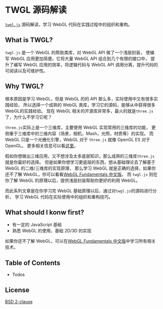 # TWGL 源码解读

[`twgl.js`](https://github.com/greggman/twgl.js) 源码解读，学习 WebGL 代码在实践过程中的组织和重构。

## What is TWGL?

`twgl.js` 是一个 WebGL 的帮助类库，对 WebGL API 做了一个浅层封装，
使编写 WebGL 应用更加简便。它将大量 WebGL API 组合到几个有限的接口中，
提升了编写 WebGL 应用的效率，将逻辑代码与 WebGL API 调用分离，提升代码的可阅读以及可维护性。

## Why TWGL?

根本原因是学习 WebGL，但是 WebGL 的的 API 那么多，实际使用中又有很多实践经验，
所以选择一个成熟的 WebGL 类库，学习它的源码，能够从中获得很多WebGL的实践经验。
现在 WebGL 相关的开源库非常多，最火的就是`three.js`了，为什么不学习它呢？

`three.js`实际上是一个三维库，主要使用 WebGL 实现常用的三维库的功能，
更侧重于三维库中的三维内容（场景，相机，Mash，光照，材质等）的实现。
而 WebGL 只是一个光栅化引擎，WebGL 对于 `three.js` 就像 OpenGL ES 对于 OpenGL。
更多相关信息可以看[这里](https://webglfundamentals.org/webgl/lessons/zh_cn/webgl-2d-vs-3d-library.html)。

假如你想做出三维应用，又不想涉及太多底层知识，那么成熟的三维库`three.js`就是你最好的选择。
但是如果你想学习更底层的东西，想从基础理论去了解基于 WebGL 的二维/三维库的实现原理，
那么学习 WebGL 就是正确的选择，如果你还不了解 WebGL，你可以看看[WebGL Fundamentals 中文版](https://webglfundamentals.org/webgl/lessons/zh_cn/)。
而 `twgl.js` 则在你了解 WebGL 的原理以后，提供浅层封装帮助你更好的利用 WebGL。

而此系列文章是在你学习完 WebGL 基础原理以后，通过对`twgl.js`的源码进行分析，
学习 WebGL 代码在实际使用中的组织和重构技巧。

## What should I konw first?

* 有一定的 JavaScript 基础
* 熟悉 WebGL 的使用，基础 2D/3D 的实现

如果你还不了解 WebGL，可以在[WebGL Fundamentals 中文版](https://webglfundamentals.org/webgl/lessons/zh_cn/)中学习所有相关技术。

## Table of Contents

* Todos

## License

[BSD 2-clause](./LICENSE)